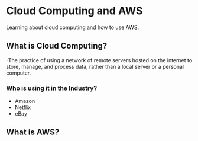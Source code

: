 # Cloud Computing and AWS

Learning about cloud computing and how to use AWS. 

## What is Cloud Computing?
-The practice of using a network of remote servers hosted on the internet to store, manage, and process data, rather than a local server or a personal computer.
### Who is using it in the Industry?
- Amazon
- Netflix
- eBay

## What is AWS?
